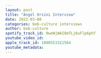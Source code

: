 ```yaml
---
layout: post
title: "Angel Orsini Interview"
date: 2022-03-08
categories: bob-culture interviews
author: bob-culture
spotify_track_id: 0weWjWAI8mTLj6uFlp6phf
youtube_video_id: 
apple_track_id: 1000553321564
youtube_metadata: 
---
```


